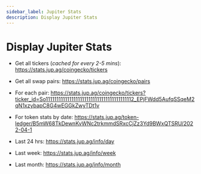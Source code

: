 ```yaml
---
sidebar_label: Jupiter Stats
description: Display Jupiter Stats
---
```

# Display Jupiter Stats

- Get all tickers (*cached for every 2-5 mins*):  https://stats.jup.ag/coingecko/tickers

- Get all swap pairs: https://stats.jup.ag/coingecko/pairs

- For each pair: https://stats.jup.ag/coingecko/tickers?ticker_id=So11111111111111111111111111111111111111112_EPjFWdd5AufqSSqeM2qN1xzybapC8G4wEGGkZwyTDt1v

- For token stats by date: https://stats.jup.ag/token-ledger/B5mW68TkDewnKvWNc2trkmmdSRxcCjZz3Yd9BWxQTSRU/2022-04-1

- Last 24 hrs: https://stats.jup.ag/info/day

- Last week: https://stats.jup.ag/info/week

- Last month: https://stats.jup.ag/info/month
